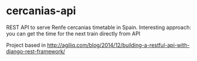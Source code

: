 # cercanias-api
REST API to serve Renfe cercanias timetable in Spain. Interesting approach: you can get the time for the next train directly from API

Project based in http://agiliq.com/blog/2014/12/building-a-restful-api-with-django-rest-framework/

